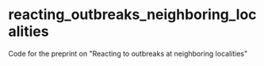 # reacting_outbreaks_neighboring_localities
Code for the preprint on "Reacting to outbreaks at neighboring localities"
